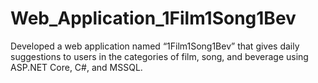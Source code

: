 # Web_Application_1Film1Song1Bev
Developed a web application named “1Film1Song1Bev” that gives daily suggestions to users in the categories  of film, song, and beverage using ASP.NET Core, C#, and MSSQL.
